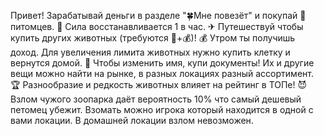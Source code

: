 Привет!
Зарабатывай деньги в разделе "🍀Мне повезёт" и покупай 🐇 питомцев.
💪 Сила восстанавливается 1 в час.
✈ Путешествуй чтобы купить других животных (требуются 💪+💰)!
💰 Утром ты получишь доход.
Для увеличения лимита животных нужно купить клетку и вернутся домой.
📔 Чтобы изменить имя, купи документы! Их и другие вещи можно найти на рынке, в разных локациях разный ассортимент.
🏆 Разнообразие и редкость животных влияет на рейтинг в ТОПе!
😈 Взлом чужого зоопарка даёт вероятность 10% что самый дешевый петомец убежит. Взомать можно игрока который находится в одной с вами локации. В домашней локации взлом невозможен.